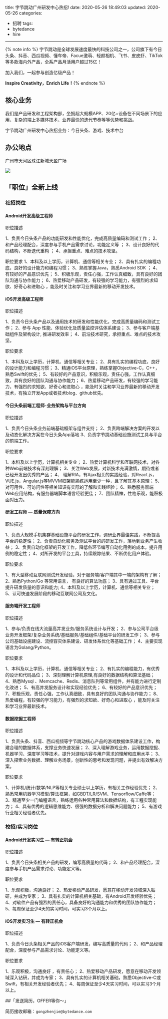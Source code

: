 title: 字节跳动广州研发中心热招!
date: 2020-05-26 18:49:03
updated: 2020-05-26
categories:
- 招聘
tags:
- bytedance
- hire

---

{% note info %} 字节跳动是全球发展速度最快的科技公司之一，公司旗下有今日头条、抖音、西瓜视频、懂车帝、Facue激萌、轻颜相机、飞书、皮皮虾、TikTok等多款海内外产品，全系产品月活用户超过15亿！

加入我们，一起参与创造亿级产品！

**Inspire Creativity，Enrich Life！**{% endnote %}


<!-- more -->

## 核心业务

我们是产品研发和工程架构部，坐拥超大规模APP、20亿+设备在不同场景下的应用、复杂的端上多媒体技术、业界最快的迭代节奏等等优势和挑战。

字节跳动广州研发中心热招业务：今日头条、游戏、技术中台

## 办公地点

广州市天河区珠江新城天盈广场

![](/img/bytedance_guangzhou_recruitment-3.png)

## 「职位」全新上线

### 社招岗位

#### Android开发高级工程师

职位描述

1、负责今日头条产品的功能研发和性能优化，完成高质量编码和测试工作；
2、和产品经理配合，深度参与手机产品需求讨论，功能定义等 ；
3、设计良好的代码结构，不断迭代重构 ；
4、承担重点、难点的技术攻坚。

职位要求
1、本科及以上学历，计算机、通信等相关专业；
2、具有扎实的编程功底，良好的设计能力和编程习惯；
3、熟练掌握Java，熟悉Android SDK ；
4、有较好的产品意识优先；
5、积极乐观，责任心强，工作认真细致，具有良好的团队沟通与协作能力；
6、热爱移动产品研发，有较强的学习能力，有强烈的求知欲、好奇心和进取心 ，能及时关注和学习业界最新的移动开发技术。

#### iOS开发高级工程师

职位描述

1、负责今日头条产品以及通用技术的研发和性能优化，完成高质量编码和测试工作；
2、参与 App 性能、体验优化及质量监控评估体系建设；
3、参与客户端基础组件及架构设计, 推进研发效率；
4、前沿技术研究，承担重点、难点的技术攻坚。

职位要求

1、本科及以上学历，计算机、通信等相关专业；
2、具有扎实的编程功底，良好的设计能力和编程习惯；
3、精通iOS平台原理，熟练掌握Objective-C，C++，熟悉Swift的优先；
5、有较好的产品意识，积极乐观，责任心强，工作认真细致，具有良好的团队沟通与协作能力；
6、热爱移动产品研发，有较强的学习能力，有强烈的求知欲、好奇心和进取心 ，能及时关注和学习业界最新的移动开发技术，有独立开发App或者技术blog、github优先。

#### 今日头条前端工程师-业务架构与平台方向

职位描述

1、负责今日头条业务前端基础框架与组件支持；
2、负责跨端解决方案的开发以及动态化解决方案在今日头条App落地
3、负责字节跳动基础设施测试工具与平台的前端工作。

职位要求

1、本科及以上学历，计算机相关专业；
2、热爱计算机科学和互联网技术，对各种Web前端技术有深刻理解；
3、关注Web发展，对新技术充满激情，期待或者已经开发出优秀的产品；
4、 理解RIA，有Ajax相关的实践经验，对React.js，VUE.js，Angular.js等MVVM框架能熟练运用至少一种，且了解其基本原理；
5、对可用性、可访问性等相关知识有实际的了解和实践经验；
6、熟悉服务器端Web应用结构，有服务器端脚本语言经验更佳；
7、团队精神，性格乐观，能积极面对压力。

#### 研发工程师 — 质量保障方向

职位描述

1、负责大规模手机集群基础设施平台的研发工作，调研业界最佳实践，不断提高平台的稳定性；
2、负责自动化服务及测试平台的的研发工作，落地到业务产生收益；
3、负责自动化框架的开发工作，降低各环节编写自动化用例的成本，提升用例的稳定性；
4、对所开发的平台工具，持续跟踪结果、不断优化用户体验。

职位要求

1、有大型移动互联网测试开发经验，对于服务端/客户端其中一端的架构有了解；
2、熟悉Python/Go 等常用语言， 有良好的算法功底；
3、具有通过工具、平台提升研发质量的意识和能力;
4、本科及以上学历，计算机、通信等相关专业；
5、认可快速发展阶段的移动互联网公司及文化。

#### 服务端开发工程师

职位描述

1、参与/负责在线大流量高并发业务/服务系统设计与开发；
2、参与公司平台级业务开发框架/复杂业务系统/基础服务/基础组件/基础平台的研发工作；
3、参与公司基础设施建设、流控容灾体系建设、研发体系优化等基础工作；
4、主要实现语言为Golang/Python。

职位要求

1、本科及以上学历，计算机、通信等相关专业；
2、有扎实的编程能力，有优秀的设计和代码品位；
3、深刻理解计算机原理,有良好的数据结构和算法基础；
4、熟悉Mysql 、Memcache、Redis、消息队列等常用组件，并有能力进行定制化改进；
5、有高并发服务设计和实现经验优先；
6、有较好的产品意识优先；
7、积极乐观，责任心强，工作认真细致，具有良好的团队沟通与协作能力；
8、热爱编程，有较强的学习能力，有强烈的求知欲、好奇心和进取心 ，能及时关注和学习业界最新技术。

#### 数据挖掘工程师

职位描述

1、负责头条、抖音、西瓜视频等字节跳动核心产品的游戏数据体系建设工作，构建合理的数据体系，支撑业务快速发展；
2、深入理解游戏业务，运用数据挖掘、机器学习、深度学习等技术，提升对游戏内容与用户需求的理解和应用水平；
3、深入探索业务数据、理解业务场景，创新性的思考和发现问题，并提出有效解决方案。

职位要求

1、计算机/统计/数学/NLP等相关专业硕士以上学历，有相关工作经验优先；
2、熟悉常用机器学习模型/算法框架，如GBDT/LR/SVM、Tensorflow/Caffe等；
3、精通至少一门编程语言，熟练运用各种常用算法和数据结构，有工程实现能力；
4、具有优秀的逻辑思维能力、很强的数据分析和解决问题能力；
5、有游戏行业相关经验者优先。

### 校招/实习岗位

#### Android开发实习生 — 有转正机会

职位描述

1、负责今日头条相关产品的研发，编写高质量的代码；
2、和产品经理配合，深度参与手机产品需求讨论、功能定义等。

职位要求

1、乐观积极，沟通良好；
2、热爱移动产品研发，愿意在移动开发领域深入钻研，并成为专家；
3、具有扎实的计算机相关基础，有Android开发经验优先；
4、对软件产品有强烈的责任心，具备良好的沟通能力和优秀的团队协作能力；
5、每周保证至少4天的实习时间，可实习3个月以上。

#### iOS开发实习生 — 有转正机会

职位描述

1、负责今日头条相关产品的iOS客户端研发，编写高质量的代码；
2、和产品经理配合，深度参与产品需求讨论、功能定义等。

职位要求

1、乐观积极，沟通良好 ，有责任心；
2、热爱移动产品研发，愿意在移动开发领域深入钻研，并成为专家；
3、具有扎实的计算机相关基础，熟悉Objective-C或Swift，有相关开发经验者优先；
4、每周保证至少4天实习时间，可以实习3个月以上。

##「发送简历，OFFER等你～」

简历接收邮箱：`gongzhenjie@bytedance.com`
